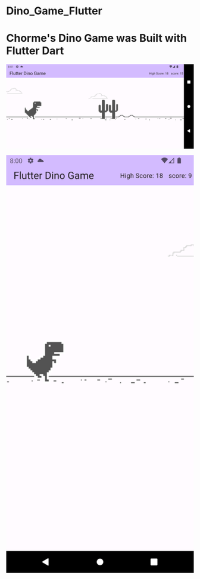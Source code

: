 # Dino_Game_Flutter
##
# Chorme's Dino Game was Built with Flutter Dart
<p align="center">
<img src="https://github.com/zainulabdn/dino-game-flutter/blob/main/Screenshot_1729350068.png" width="600px">
</p>
<p align="center">
<img src="https://github.com/zainulabdn/dino-game-flutter/blob/main/Screenshot_1729350056.png" width="600px">
</p>

